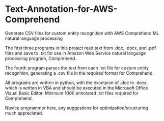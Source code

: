 # Text-Annotation-for-AWS-Comprehend
Generate CSV files for custom entity recognition with AWS Comprehend ML natural language processing


The first three programs in this project read text from .doc, .docx, and .pdf files and save to .txt for use in Amazon Web Service 
natural language processing program, Comprehend. 

The fourth program parses the text from each .txt file for custom entity recognition, generating a .csv file in the required format for 
Comprehend.

All programs are written in python, with the excetpion of .doc to .docx, which is written in VBA and should be executed in the Microsoft 
Office Visual Basic Editor. Minimum 1000 annotated .txt files required for Comprehend. 

Novice programmer here, any suggestions for optimization/structuring much appreciated.
